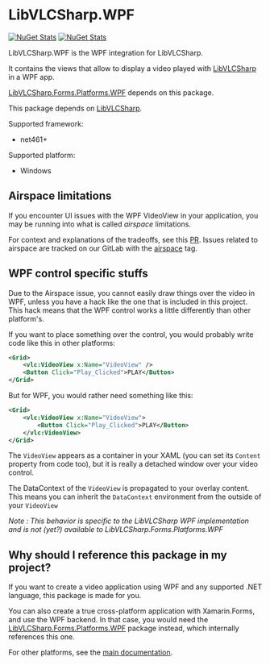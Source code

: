 # LibVLCSharp.WPF

[![NuGet Stats](https://img.shields.io/nuget/v/LibVLCSharp.WPF.svg)](https://www.nuget.org/packages/LibVLCSharp.WPF)
[![NuGet Stats](https://img.shields.io/nuget/dt/LibVLCSharp.WPF.svg)](https://www.nuget.org/packages/LibVLCSharp.WPF)

LibVLCSharp.WPF is the WPF integration for LibVLCSharp.

It contains the views that allow to display a video played with [LibVLCSharp](../LibVLCSharp/README.md)
in a WPF app.

[LibVLCSharp.Forms.Platforms.WPF](../LibVLCSharp.Forms.Platforms.WPF) depends on this package.

This package depends on [LibVLCSharp](../LibVLCSharp/README.md).

Supported framework:

- net461+

Supported platform:

- Windows

## Airspace limitations

If you encounter UI issues with the WPF VideoView in your application, you may be running into what is called _airspace_ limitations.

For context and explanations of the tradeoffs, see this [PR](https://github.com/videolan/libvlcsharp/pull/1).
Issues related to airspace are tracked on our GitLab with the [airspace](https://code.videolan.org/videolan/LibVLCSharp/issues?scope=all&utf8=%E2%9C%93&state=all&label_name[]=airspace) tag.

## WPF control specific stuffs

Due to the Airspace issue, you cannot easily draw things over the video in WPF, unless you have a hack like the one that is included in this project.
This hack means that the WPF control works a little differently than other platform's.

If you want to place something over the control, you would probably write code like this in other platforms:

```xml
<Grid>
    <vlc:VideoView x:Name="VideoView" />
    <Button Click="Play_Clicked">PLAY</Button>
</Grid>
```

But for WPF, you would rather need something like this:

```xml
<Grid>
    <vlc:VideoView x:Name="VideoView">
        <Button Click="Play_Clicked">PLAY</Button>
    </vlc:VideoView>
</Grid>
```

The `VideoView` appears as a container in your XAML (you can set its `Content` property from code too), but it is really a detached window over your video control.

The DataContext of the `VideoView` is propagated to your overlay content. This means you can inherit the `DataContext` environment from the outside of your `VideoView`

*Note : This behavior is specific to the LibVLCSharp WPF implementation and is not (yet?) available to LibVLCSharp.Forms.Platforms.WPF*

## Why should I reference this package in my project?

If you want to create a video application using WPF and any supported .NET language, this package is made for you.

You can also create a true cross-platform application with Xamarin.Forms, and use the WPF backend.
In that case, you would need the [LibVLCSharp.Forms.Platforms.WPF](../LibVLCSharp.Forms.Platforms.WPF) package instead, which internally references this one.

For other platforms, see the [main documentation](../README.md).

